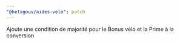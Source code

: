 ```yaml
---
"@betagouv/aides-velo": patch
---
```


Ajoute une condition de majorité pour le Bonus vélo et la Prime à la conversion

